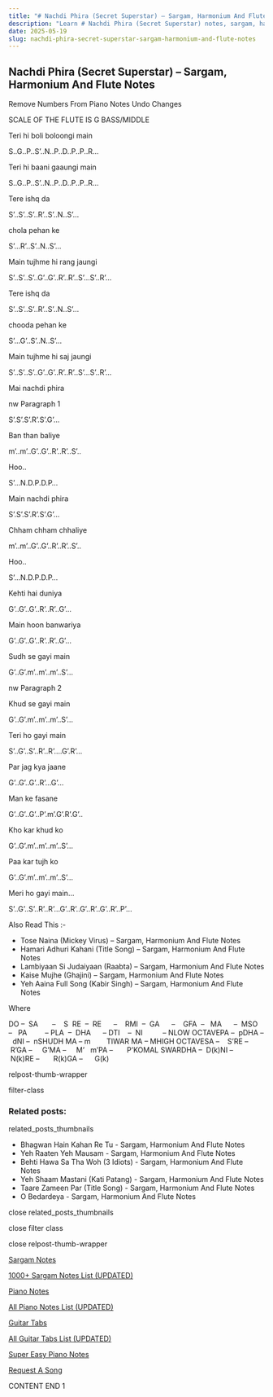 ```yaml
---
title: "# Nachdi Phira (Secret Superstar) – Sargam, Harmonium And Flute Notes"
description: "Learn # Nachdi Phira (Secret Superstar) notes, sargam, harmonium notations and flute notes. Easy step-by-step tutorial for beginners."
date: 2025-05-19
slug: nachdi-phira-secret-superstar-sargam-harmonium-and-flute-notes
---
```


## Nachdi Phira (Secret Superstar) – Sargam, Harmonium And Flute Notes

Remove Numbers From Piano Notes
Undo Changes

SCALE OF THE FLUTE IS G BASS/MIDDLE

Teri hi boli boloongi main

S..G..P..S’..N..P..D..P..P..R…

Teri hi baani gaaungi main

S..G..P..S’..N..P..D..P..P..R…

Tere ishq da

S’..S’..S’..R’..S’..N..S’…

chola pehan ke

S’…R’..S’..N..S’…

Main tujhme hi rang jaungi

S’..S’..S’..G’..G’..R’..R’..S’…S’..R’…

Tere ishq da

S’..S’..S’..R’..S’..N..S’…

chooda pehan ke

S’…G’..S’..N..S’…

Main tujhme hi saj jaungi

S’..S’..S’..G’..G’..R’..R’..S’…S’..R’…

Mai nachdi phira

nw Paragraph 1

S’.S’.S’.R’.S’.G’…

Ban than baliye

m’..m’..G’..G’..R’..R’..S’..

Hoo..

S’…N.D.P.D.P…

Main nachdi phira

S’.S’.S’.R’.S’.G’…

Chham chham chhaliye

m’..m’..G’..G’..R’..R’..S’..

Hoo..

S’…N.D.P.D.P…

Kehti hai duniya

G’..G’..G’..R’..R’..G’…

Main hoon banwariya

G’..G’..G’..R’..R’..G’…

Sudh se gayi main

G’..G’.m’..m’..m’..S’…

nw Paragraph 2

Khud se gayi main

G’..G’.m’..m’..m’..S’…

Teri ho gayi main

S’..G’..S’..R’..R’….G’.R’…

Par jag kya jaane

G’..G’..G’..R’…G’…

Man ke fasane

G’..G’..G’..P’.m’.G’.R’.G’..

Kho kar khud ko

G’..G’.m’..m’..m’..S’…

Paa kar tujh ko

G’..G’.m’..m’..m’..S’…

Meri ho gayi main…

S’..G’..S’..R’..R’…G’..R’..G’..R’..G’..R’..P’…

Also Read This :-

* Tose Naina (Mickey Virus) – Sargam, Harmonium And Flute Notes
* Hamari Adhuri Kahani (Title Song) – Sargam, Harmonium And Flute Notes
* Lambiyaan Si Judaiyaan (Raabta) – Sargam, Harmonium And Flute Notes
* Kaise Mujhe (Ghajini) – Sargam, Harmonium And Flute Notes
* Yeh Aaina Full Song (Kabir Singh) – Sargam, Harmonium And Flute Notes

Where

DO –  SA       –    S  RE  –  RE      –    RMI  –  GA      –    GFA  –   MA      –  MSO  –   PA         – PLA  –  DHA      – DTI    –  NI          – NLOW OCTAVEPA –  pDHA –  dNI –  nSHUDH MA – m        TIWAR MA – MHIGH OCTAVESA –    S’RE –     R’GA –     G’MA –     M’   m’PA –       P’KOMAL SWARDHA –  D(k)NI –       N(k)RE –       R(k)GA –      G(k)

relpost-thumb-wrapper

filter-class

### Related posts:

related_posts_thumbnails

* Bhagwan Hain Kahan Re Tu  - Sargam, Harmonium And Flute Notes
* Yeh Raaten Yeh Mausam - Sargam, Harmonium And Flute Notes
* Behti Hawa Sa Tha Woh (3 Idiots) - Sargam, Harmonium And Flute Notes
* Yeh Shaam Mastani (Kati Patang) - Sargam, Harmonium And Flute Notes
* Taare Zameen Par (Title Song) - Sargam, Harmonium And Flute Notes
* O Bedardeya - Sargam, Harmonium And Flute Notes

close related_posts_thumbnails

close filter class

close relpost-thumb-wrapper

[Sargam Notes](https://www.notationsworld.com/sargam-notes.html)

[1000+ Sargam Notes List (UPDATED)](https://www.notationsworld.com/all-songs-list-sargam-notes.html)

[Piano Notes](https://www.notationsworld.com/piano-notes.html)

[All Piano Notes List (UPDATED)](https://www.notationsworld.com/all-songs-list-piano-notes.html)

[Guitar Tabs](https://www.notationsworld.com/guitar-tabs.html)

[All Guitar Tabs List (UPDATED)](https://www.notationsworld.com/all-songs-list-guitar-tabs.html)

[Super Easy Piano Notes](https://studywall.in/)

[Request A Song](https://www.notationsworld.com/request-a-song.html)

CONTENT END 1

